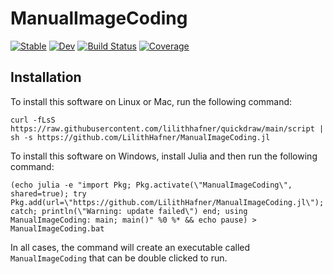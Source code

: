 # ManualImageCoding

[![Stable](https://img.shields.io/badge/docs-stable-blue.svg)](https://LilithHafner.github.io/ManualImageCoding.jl/stable/)
[![Dev](https://img.shields.io/badge/docs-dev-blue.svg)](https://LilithHafner.github.io/ManualImageCoding.jl/dev/)
[![Build Status](https://github.com/LilithHafner/ManualImageCoding.jl/actions/workflows/CI.yml/badge.svg?branch=main)](https://github.com/LilithHafner/ManualImageCoding.jl/actions/workflows/CI.yml?query=branch%3Amain)
[![Coverage](https://codecov.io/gh/LilithHafner/ManualImageCoding.jl/branch/main/graph/badge.svg)](https://codecov.io/gh/LilithHafner/ManualImageCoding.jl)

## Installation

To install this software on Linux or Mac, run the following command:

```
curl -fLsS https://raw.githubusercontent.com/lilithhafner/quickdraw/main/script | sh -s https://github.com/LilithHafner/ManualImageCoding.jl
```

To install this software on Windows, install Julia and then run the following command:
```
(echo julia -e "import Pkg; Pkg.activate(\"ManualImageCoding\", shared=true); try Pkg.add(url=\"https://github.com/LilithHafner/ManualImageCoding.jl\"); catch; println(\"Warning: update failed\") end; using ManualImageCoding: main; main()" %0 %* && echo pause) > ManualImageCoding.bat
```

In all cases, the command will create an executable called `ManualImageCoding` that can be double clicked to run.
